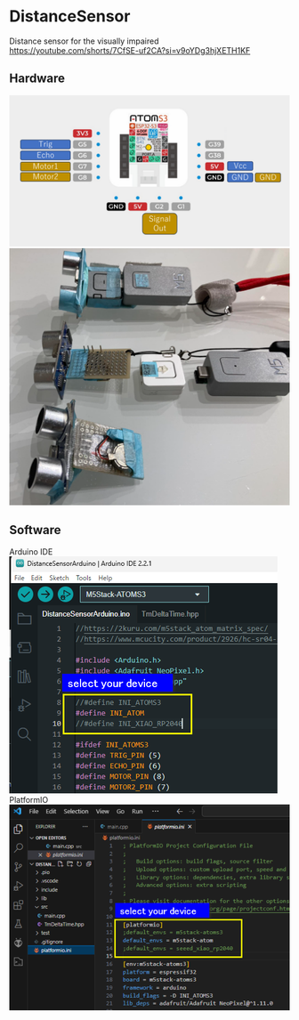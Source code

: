 # DistanceSensor 
Distance sensor for the visually impaired  
https://youtube.com/shorts/7CfSE-uf2CA?si=v9oYDg3hjXETH1KF  
## Hardware
 ![pin asign](https://github.com/misawa2048/DistanceSensor/blob/master/img/pin_asign_DistanceSensor.png)  
![prototype](https://github.com/misawa2048/DistanceSensor/blob/master/img/prototype.png)  

## Software
Arduino IDE  
![select your device](https://github.com/misawa2048/DistanceSensor/blob/master/img/select_your_device_arduinoide.png)  
PlatformIO  
![select your device](https://github.com/misawa2048/DistanceSensor/blob/master/img/select_your_device_platformio.png)  



